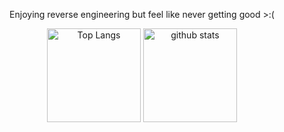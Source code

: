 <div align="center">
  
  Enjoying reverse engineering but feel like never getting good >:(
  
  <img alt="Top Langs" height="150px" src="https://github-readme-stats-one-self.vercel.app/api?username=pseuxidal&show_icons=true&theme=dracula&count_private=true&border_color=574666" />
  <img alt="github stats" height="150px" src="https://github-readme-stats-one-self.vercel.app/api/top-langs/?username=pseuxidal&layout=compact&theme=dracula&border_color=574666" />
  
</div>

